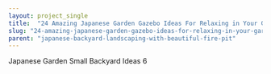 ```yaml
---
layout: project_single
title:  "24 Amazing Japanese Garden Gazebo Ideas For Relaxing in Your Garden"
slug: "24-amazing-japanese-garden-gazebo-ideas-for-relaxing-in-your-garden"
parent: "japanese-backyard-landscaping-with-beautiful-fire-pit"
---
```

Japanese Garden Small Backyard Ideas 6
